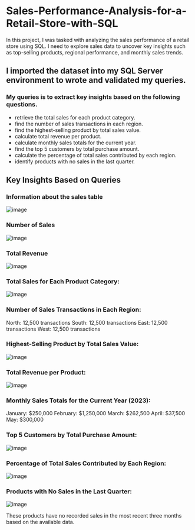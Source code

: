 # Sales-Performance-Analysis-for-a-Retail-Store-with-SQL
 In this project, I was tasked with analyzing the sales performance of a retail store using SQL.  I need to explore sales data to uncover key insights such as top-selling products, regional  performance, and monthly sales trends.

## I imported the dataset into my SQL Server environment to wrote and validated my queries. 
### My queries is to extract key insights based on the following questions.  
- retrieve the total sales for each product category. 
- find the number of sales transactions in each region. 
- find the highest-selling product by total sales value. 
- calculate total revenue per product. 
- calculate monthly sales totals for the current year. 
- find the top 5 customers by total purchase amount. 
- calculate the percentage of total sales contributed by each region. 
- identify products with no sales in the last quarter.

## Key Insights Based on Queries

### Information about the sales table

![image](https://github.com/user-attachments/assets/5b2e5671-fa8b-4e88-b499-c8de55fdfcc8)

### Number of Sales

![image](https://github.com/user-attachments/assets/a3df394e-04fe-4fa8-858d-3cc8fa01fb74)

### Total Revenue

![image](https://github.com/user-attachments/assets/9ca002b4-b106-4c57-abce-0da8a46c71f6)

### Total Sales for Each Product Category:

![image](https://github.com/user-attachments/assets/25fd09d8-bbe0-439c-b82c-ca1b69e43f22)


### Number of Sales Transactions in Each Region: 

North: 12,500 transactions
South: 12,500 transactions
East: 12,500 transactions
West: 12,500 transactions

### Highest-Selling Product by Total Sales Value:

![image](https://github.com/user-attachments/assets/c81886c3-2730-451a-8418-2e1c2c9de6de)

### Total Revenue per Product:

![image](https://github.com/user-attachments/assets/4c076a03-7e6a-495c-80a9-995fb21857b5)

### Monthly Sales Totals for the Current Year (2023):

January: $250,000
February: $1,250,000
March: $262,500
April: $37,500
May: $300,000

### Top 5 Customers by Total Purchase Amount:

![image](https://github.com/user-attachments/assets/1ab614ab-b8e1-44f8-a204-5d341a6dcc90)

### Percentage of Total Sales Contributed by Each Region:

![image](https://github.com/user-attachments/assets/bf9c7bc7-2e1e-4e57-8f7c-3443a557b3ef)

### Products with No Sales in the Last Quarter:

![image](https://github.com/user-attachments/assets/760a460a-957b-42e4-9993-c1b5d462929d)

These products have no recorded sales in the most recent three months based on the available data.

